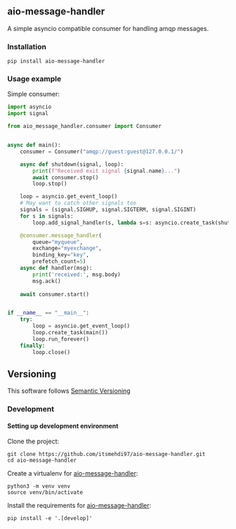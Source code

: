 ## aio-message-handler
A simple asyncio compatible consumer for handling amqp messages.
### Installation
```
pip install aio-message-handler
```
### Usage example
Simple consumer:
``` python
import asyncio
import signal

from aio_message_handler.consumer import Consumer


async def main():
    consumer = Consumer("amqp://guest:guest@127.0.0.1/")

    async def shutdown(signal, loop):
        print(f"Received exit signal {signal.name}...")
        await consumer.stop()
        loop.stop()

    loop = asyncio.get_event_loop()
    # May want to catch other signals too
    signals = (signal.SIGHUP, signal.SIGTERM, signal.SIGINT)
    for s in signals:
        loop.add_signal_handler(s, lambda s=s: asyncio.create_task(shutdown(s, loop)))

    @consumer.message_handler(
        queue="myqueue",
        exchange="myexchange",
        binding_key="key", 
        prefetch_count=5)
    async def handler(msg):
        print('received:', msg.body)
        msg.ack()
    
    await consumer.start()


if __name__ == "__main__":
    try:
        loop = asyncio.get_event_loop()
        loop.create_task(main())
        loop.run_forever()
    finally:
        loop.close()
```
## Versioning
This software follows [Semantic Versioning](https://semver.org/)
### Development

#### Setting up development environment
Clone the project:
```
git clone https://github.com/itsmehdi97/aio-message-handler.git
cd aio-message-handler
```
Create a virtualenv for [aio-message-handler](https://github.com/itsmehdi97/aio-message-handler):
```
python3 -m venv venv
source venv/bin/activate
```
Install the requirements for [aio-message-handler](https://github.com/itsmehdi97/aio-message-handler):
```
pip install -e '.[develop]'
```